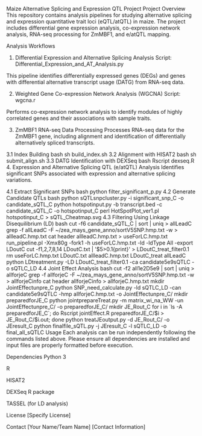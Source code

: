 Maize Alternative Splicing and Expression QTL Project
Project Overview
This repository contains analysis pipelines for studying alternative splicing and expression quantitative trait loci (eQTL/atQTL) in maize. The project includes differential gene expression analysis, co-expression network analysis, RNA-seq processing for ZmMBF1, and e/atQTL mapping.

Analysis Workflows
1. Differential Expression and Alternative Splicing Analysis
Script: Differential_Expression_and_AT_Analysis.py

This pipeline identifies differentially expressed genes (DEGs) and genes with differential alternative transcript usage (DATG) from RNA-seq data.

2. Weighted Gene Co-expression Network Analysis (WGCNA)
Script: wgcna.r

Performs co-expression network analysis to identify modules of highly correlated genes and their associations with sample traits.

3. ZmMBF1 RNA-seq Data Processing
Processes RNA-seq data for the ZmMBF1 gene, including alignment and identification of differentially alternatively spliced transcripts.

3.1 Index Building
bash
sh build_index.sh
3.2 Alignment with HISAT2
bash
sh submit_align.sh
3.3 DATG Identification with DEXSeq
bash
Rscript dexseq.R
4. Expression and Alternative Splicing QTL (e/atQTL) Analysis
Identifies significant SNPs associated with expression and alternative splicing variations.

4.1 Extract Significant SNPs
bash
python filter_significant_p.py
4.2 Generate Candidate QTLs
bash
python sQTLsnpcluster.py -i significant_snp_C -o candidate_sQTL_C
python hotspotinput.py -b transcript.bed -c candidate_sQTL_C -o hotspotinput_C
perl HotSpotPlot_ver1.pl hotspotinput_C > sQTL_Cheatmap.svg
4.3 Filtering Using Linkage Disequilibrium (LD)
bash
cut -f6 candidate_sQTL_C | sort | uniq > allLeadC
grep -f allLeadC -F ~/zea_mays_gene_anno/sortV5SNP.hmp.txt -w > allleadC.hmp.txt
cat header allleadC.hmp.txt > useForLC.hmp.txt
run_pipeline.pl -Xmx80g -fork1 -h useForLC.hmp.txt -ld -ldType All -export LDoutC
cut -f1,2,7,8,14 LDoutC.txt | '$5>0.1{print}' > LDoutC_treat_filter0.1 
rm useForLC.hmp.txt LDoutC.txt allleadC.hmp.txt LDoutC_treat allLeadC
python LDtreatment.py -LD LDoutC_treat_filter0.1 -ca candidate5e9sQTLC -o sQTLC_LD
4.4 Joint Effect Analysis
bash
cut -f2 all1e2D5e9 | sort | uniq > allforjeC
grep -f allforjeC -F ~/zea_mays_gene_anno/sortV5SNP.hmp.txt -w > allforjeCinfo
cat header allforjeCinfo > allforjeC.hmp.txt
mkdir JointEffectunpre_C
python SNP_need_calculate.py -ld sQTLC_LD -can candidate5e9sQTLC -hmp allforjeC.hmp.txt -o JointEffectunpre_C/
mkdir preparedforJE_C
python jointprepareTreat.py -m matrix_wi_na_WW -un JointEffectunpre_C/ -o preparedforJE_C/
mkdir JE_Rout_C
for i in `ls -A preparedforJE_C`; do Rscript jointEffect.R preparedforJE_C/$i > JE_Rout_C/$i.out; done
python treatJEoutput.py -d JE_Rout_C/ -o JEresult_C
python finalfile_sQTL.py -j JEresult_C -l sQTLC_LD -o final_all_sQTLC
Usage
Each analysis can be run independently following the commands listed above. Please ensure all dependencies are installed and input files are properly formatted before execution.

Dependencies
Python 3

R

HISAT2

DEXSeq R package

TASSEL (for LD analysis)

License
[Specify License]

Contact
[Your Name/Team Name]
[Contact Information]
